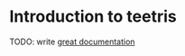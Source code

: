 # Introduction to teetris

TODO: write [great documentation](http://jacobian.org/writing/what-to-write/)
